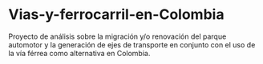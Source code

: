 # Vias-y-ferrocarril-en-Colombia
Proyecto de análisis sobre la migración y/o renovación del parque automotor y la generación de ejes de transporte en conjunto con el uso de la vía férrea como alternativa en Colombia.
